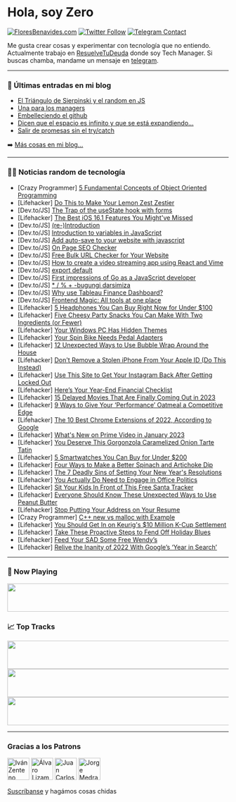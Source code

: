 # Hola, soy Zero

[![FloresBenavides.com](https://img.shields.io/website?down_message=oops&label=MiBlog&style=for-the-badge&up_message=online&url=https%3A%2F%2Ffloresbenavides.com)](https://floresbenavides.com) [![Twitter Follow](https://img.shields.io/twitter/follow/ZeroDragon?color=%231DA1F2&label=Follow&logo=twitter&logoColor=ffffff&style=for-the-badge)](https://twitter.com/zerodragon) [![Telegram Contact](https://img.shields.io/badge/escr%C3%ADbeme-ZeroDragon-%2326A5E4?style=for-the-badge&logo=telegram)](https://t.me/zerodragon)

Me gusta crear cosas y experimentar con tecnología que no entiendo.
Actualmente trabajo en [ResuelveTuDeuda](http://github.com/resuelve) donde soy Tech Manager.
Si buscas chamba, mandame un mensaje en [telegram](https://t.me/zerodragon).

---

### 📕 Últimas entradas en mi blog
<!-- BLOG-POST-LIST:START -->
- [El Triángulo de Sierpinski y el random en JS](https://floresbenavides.com/el-triangulo-de-sierpinski-y-el-random-en-js/)
- [Una para los managers](https://floresbenavides.com/una-para-los-managers/)
- [Embelleciendo el github](https://floresbenavides.com/embelleciendo-el-github/)
- [Dicen que el espacio es infinito y que se está expandiendo…](https://floresbenavides.com/dicen-que-el-espacio-es-infinito-y-que-se-esta-expandiendo/)
- [Salir de promesas sin el try/catch](https://floresbenavides.com/salir-de-promesas-sin-el-try-catch/)
<!-- BLOG-POST-LIST:END -->

➡️ [Más cosas en mi blog...](https://floresbenavides.com)

---

### 👨‍💻 Noticias random de tecnología
<!-- TECH-POSTS:START -->
- [Crazy Programmer] [5 Fundamental Concepts of Object Oriented Programming](https://www.thecrazyprogrammer.com/2022/12/concepts-of-object-oriented-programming.html)
- [Lifehacker] [Do This to Make Your Lemon Zest Zestier](https://lifehacker.com/do-this-to-make-your-lemon-zest-zestier-1849911296)
- [Dev.to/JS] [The Trap of the useState hook with forms](https://dev.to/ahmedsarhan/the-trap-of-the-usestate-hook-with-forms-2d86)
- [Lifehacker] [The Best iOS 16.1 Features You Might&#39;ve Missed](https://lifehacker.com/the-best-ios-16-1-features-you-mightve-missed-1849910887)
- [Dev.to/JS] [&lpar;re-&rpar;Introduction](https://dev.to/martinhicks/re-introduction-3b1c)
- [Dev.to/JS] [Introduction to variables in JavaScript](https://dev.to/lordsonsilver/introduction-to-variables-in-javascript-49nm)
- [Dev.to/JS] [Add auto-save to your website with javascript](https://dev.to/mohsenkamrani/add-auto-save-to-your-website-with-javascript-559f)
- [Dev.to/JS] [On Page SEO Checker](https://dev.to/hostinginfoh/on-page-seo-checker-300b)
- [Dev.to/JS] [Free Bulk URL Checker for Your Website](https://dev.to/hostinginfoh/free-bulk-url-checker-for-your-website-3odi)
- [Dev.to/JS] [How to create a video streaming app using React and Vime](https://dev.to/gbadeboife/how-to-create-a-video-streaming-app-using-react-and-vime-4fb3)
- [Dev.to/JS] [export default](https://dev.to/behrangsa/export-default-21fj)
- [Dev.to/JS] [First impressions of Go as a JavaScript developer](https://dev.to/elpol/first-impressions-of-go-as-a-javascript-developer-ibk)
- [Dev.to/JS] [* / % + -bugungi darsimiza](https://dev.to/charos1mm/-bugungi-darsimiza-2hoh)
- [Dev.to/JS] [Why use Tableau Finance Dashboard?](https://dev.to/kanishedureka/why-use-tableau-finance-dashboard-i4j)
- [Dev.to/JS] [Frontend Magic: All tools at one place](https://dev.to/shreyvijayvargiya/frontend-magic-all-tools-at-one-place-30mp)
- [Lifehacker] [5 Headphones You Can Buy Right Now for Under $100](https://lifehacker.com/5-headphones-you-can-buy-right-now-for-under-100-1849910889)
- [Lifehacker] [Five Cheesy Party Snacks You Can Make With Two Ingredients &lpar;or Fewer&rpar;](https://lifehacker.com/five-cheesy-party-snacks-you-can-make-with-two-ingredie-1849910916)
- [Lifehacker] [Your Windows PC Has Hidden Themes](https://lifehacker.com/your-windows-pc-has-hidden-themes-1849911491)
- [Lifehacker] [Your Spin Bike Needs Pedal Adapters](https://lifehacker.com/your-spin-bike-needs-pedal-adapters-1849911520)
- [Lifehacker] [12 Unexpected Ways to Use Bubble Wrap Around the House](https://lifehacker.com/12-unexpected-ways-to-use-bubble-wrap-around-the-house-1849911360)
- [Lifehacker] [Don&#39;t Remove a Stolen iPhone From Your Apple ID &lpar;Do This Instead&rpar;](https://lifehacker.com/dont-remove-a-stolen-iphone-from-your-apple-id-do-this-1849910519)
- [Lifehacker] [Use This Site to Get Your Instagram Back After Getting Locked Out](https://lifehacker.com/use-this-site-to-get-your-instagram-back-after-getting-1849910487)
- [Lifehacker] [Here’s Your Year-End Financial Checklist](https://lifehacker.com/here-s-your-year-end-financial-checklist-1849910676)
- [Lifehacker] [15 Delayed Movies That Are Finally Coming Out in 2023](https://lifehacker.com/15-delayed-movies-that-are-finally-coming-out-in-2023-1849908964)
- [Lifehacker] [9 Ways to Give Your ‘Performance’ Oatmeal a Competitive Edge](https://lifehacker.com/9-ways-to-give-your-performance-oatmeal-a-competitive-1849905042)
- [Lifehacker] [The 10 Best Chrome Extensions of 2022, According to Google](https://lifehacker.com/the-10-best-chrome-extensions-of-2022-according-to-goo-1849909441)
- [Lifehacker] [What&#39;s New on Prime Video in January 2023](https://lifehacker.com/whats-new-on-prime-video-in-january-2023-1849909928)
- [Lifehacker] [You Deserve This Gorgonzola Caramelized Onion Tarte Tatin](https://lifehacker.com/you-deserve-this-gorgonzola-caramelized-onion-tarte-tat-1849909867)
- [Lifehacker] [5 Smartwatches You Can Buy for Under $200](https://lifehacker.com/5-smartwatches-you-can-buy-for-under-200-1849905601)
- [Lifehacker] [Four Ways to Make a Better Spinach and Artichoke Dip](https://lifehacker.com/four-ways-to-make-a-better-spinach-and-artichoke-dip-1849905427)
- [Lifehacker] [The 7 Deadly Sins of Setting Your New Year&#39;s Resolutions](https://lifehacker.com/the-7-deadly-sins-of-setting-your-new-years-resolutions-1849908667)
- [Lifehacker] [You Actually Do Need to Engage in Office Politics](https://lifehacker.com/you-actually-do-need-to-engage-in-office-politics-1849903141)
- [Lifehacker] [Sit Your Kids In Front of This Free Santa Tracker](https://lifehacker.com/sit-your-kids-in-front-of-this-free-santa-tracker-1849899611)
- [Lifehacker] [Everyone Should Know These Unexpected Ways to Use Peanut Butter](https://lifehacker.com/everyone-should-know-these-unexpected-ways-to-use-peanu-1849899595)
- [Lifehacker] [Stop Putting Your Address on Your Resume](https://lifehacker.com/stop-putting-your-address-on-your-resume-1849899579)
- [Crazy Programmer] [C++ new vs malloc with Example](https://www.thecrazyprogrammer.com/2022/12/new-vs-malloc.html)
- [Lifehacker] [You Should Get In on Keurig&#39;s $10 Million K-Cup Settlement](https://lifehacker.com/you-should-get-in-on-keurigs-10-million-k-cup-settleme-1849900174)
- [Lifehacker] [Take These Proactive Steps to Fend Off Holiday Blues](https://lifehacker.com/take-these-proactive-steps-to-fend-off-holiday-blues-1849900197)
- [Lifehacker] [Feed Your SAD Some Free Wendy’s](https://lifehacker.com/feed-your-sad-some-free-wendy-s-1849898962)
- [Lifehacker] [Relive the Inanity of 2022 With Google’s ‘Year in Search’](https://lifehacker.com/relive-the-inanity-of-2022-with-google-s-year-in-searc-1849905636)<!-- TECH-POSTS:END -->

---

### 🎵 Now Playing
<a href="https://spotify-now-playing-dun.vercel.app/now-playing?open"><img src="https://spotify-now-playing-dun.vercel.app/now-playing" width="540" height="64"></a>

### 📈 Top Tracks
<a href="https://spotify-now-playing-dun.vercel.app/top-tracks?i=1&open"><img src="https://spotify-now-playing-dun.vercel.app/top-tracks?i=1" width="540" height="64"></a>
<a href="https://spotify-now-playing-dun.vercel.app/top-tracks?i=2&open"><img src="https://spotify-now-playing-dun.vercel.app/top-tracks?i=2" width="540" height="64"></a>
<a href="https://spotify-now-playing-dun.vercel.app/top-tracks?i=3&open"><img src="https://spotify-now-playing-dun.vercel.app/top-tracks?i=3" width="540" height="64"></a>

---

### Gracias a los Patrons
[<img src="https://avatars.githubusercontent.com/u/243380?v=4" alt="Iván Zenteno" width="50px">](https://github.com/k001) [<img src="https://avatars.githubusercontent.com/u/19955639?v=4" alt="Álvaro Lizama" width="50px">](https://github.com/alvarolizama) [<img src="https://avatars.githubusercontent.com/u/2718753?v=4" alt="Juan Carlos Ruiz" width="50px">](https://github.com/JuanCrg90) [<img src="https://avatars.githubusercontent.com/u/37025?v=4" alt="Jorge Medrano" width="50px">](https://github.com/h1pp1e) 

[Suscríbanse](https://www.patreon.com/zerodragon) y hagámos cosas chidas
